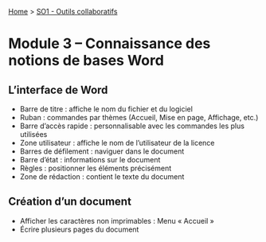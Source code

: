 [Home](https://github.com/Addleo/TSSR/tree/main) > [SO1 - Outils collaboratifs](https://github.com/Addleo/TSSR/tree/S01-Outils_collaboratifs)  
# Module 3 – Connaissance des notions de bases Word

## L’interface de Word

- Barre de titre : affiche le nom du fichier et du logiciel
- Ruban : commandes par thèmes (Accueil, Mise en page, Affichage, etc.)
- Barre d’accès rapide : personnalisable avec les commandes les plus utilisées
- Zone utilisateur : affiche le nom de l’utilisateur de la licence
- Barres de défilement : naviguer dans le document
- Barre d’état : informations sur le document
- Règles : positionner les éléments précisément
- Zone de rédaction : contient le texte du document

## Création d’un document

- Afficher les caractères non imprimables : Menu « Accueil »
- Écrire plusieurs pages du document
